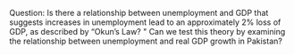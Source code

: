 Question: Is there a relationship between unemployment and GDP that suggests increases in unemployment lead to an approximately 2% loss of GDP, as described by “Okun’s Law? " Can we test this theory by examining the relationship between unemployment and real GDP growth in Pakistan?
